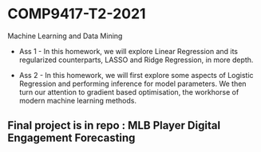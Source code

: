 # COMP9417-T2-2021
Machine Learning and Data Mining 

* Ass 1 - In this homework, we will explore Linear Regression and its regularized counterparts, LASSO and Ridge Regression, in more depth.

* Ass 2 - In this homework, we will first explore some aspects of Logistic Regression and performing inference for model parameters. We then turn our attention to gradient based optimisation, the workhorse of modern machine learning methods.

## Final project is in repo : MLB Player Digital Engagement Forecasting
